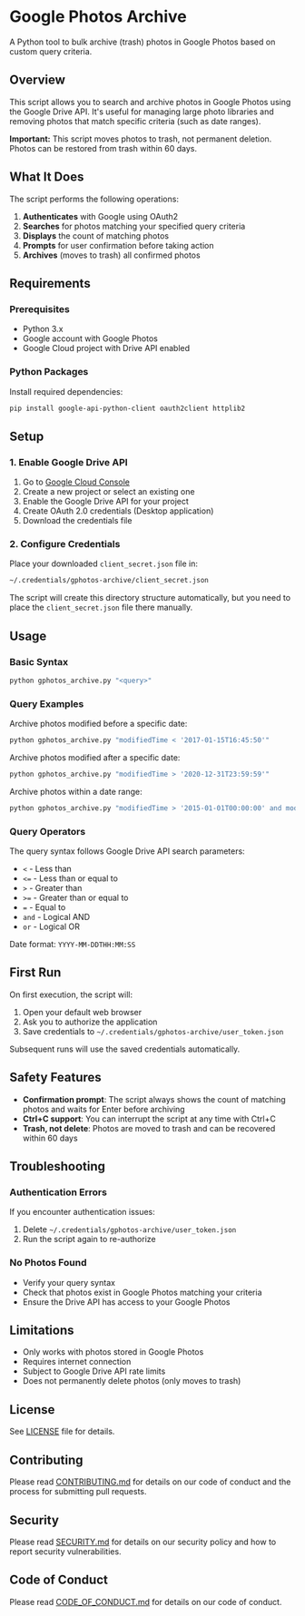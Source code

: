 # Google Photos Archive

A Python tool to bulk archive (trash) photos in Google Photos based on custom query criteria.

## Overview

This script allows you to search and archive photos in Google Photos using the Google Drive API. It's useful for managing large photo libraries and removing photos that match specific criteria (such as date ranges).

**Important:** This script moves photos to trash, not permanent deletion. Photos can be restored from trash within 60 days.

## What It Does

The script performs the following operations:

1. **Authenticates** with Google using OAuth2
2. **Searches** for photos matching your specified query criteria
3. **Displays** the count of matching photos
4. **Prompts** for user confirmation before taking action
5. **Archives** (moves to trash) all confirmed photos

## Requirements

### Prerequisites

- Python 3.x
- Google account with Google Photos
- Google Cloud project with Drive API enabled

### Python Packages

Install required dependencies:

```bash
pip install google-api-python-client oauth2client httplib2
```

## Setup

### 1. Enable Google Drive API

1. Go to [Google Cloud Console](https://console.cloud.google.com/)
2. Create a new project or select an existing one
3. Enable the Google Drive API for your project
4. Create OAuth 2.0 credentials (Desktop application)
5. Download the credentials file

### 2. Configure Credentials

Place your downloaded `client_secret.json` file in:

```bash
~/.credentials/gphotos-archive/client_secret.json
```

The script will create this directory structure automatically, but you need to place the `client_secret.json` file there manually.

## Usage

### Basic Syntax

```bash
python gphotos_archive.py "<query>"
```

### Query Examples

Archive photos modified before a specific date:

```bash
python gphotos_archive.py "modifiedTime < '2017-01-15T16:45:50'"
```

Archive photos modified after a specific date:

```bash
python gphotos_archive.py "modifiedTime > '2020-12-31T23:59:59'"
```

Archive photos within a date range:

```bash
python gphotos_archive.py "modifiedTime > '2015-01-01T00:00:00' and modifiedTime < '2016-01-01T00:00:00'"
```

### Query Operators

The query syntax follows Google Drive API search parameters:

- `<` - Less than
- `<=` - Less than or equal to
- `>` - Greater than
- `>=` - Greater than or equal to
- `=` - Equal to
- `and` - Logical AND
- `or` - Logical OR

Date format: `YYYY-MM-DDTHH:MM:SS`

## First Run

On first execution, the script will:

1. Open your default web browser
2. Ask you to authorize the application
3. Save credentials to `~/.credentials/gphotos-archive/user_token.json`

Subsequent runs will use the saved credentials automatically.

## Safety Features

- **Confirmation prompt**: The script always shows the count of matching photos and waits for Enter before archiving
- **Ctrl+C support**: You can interrupt the script at any time with Ctrl+C
- **Trash, not delete**: Photos are moved to trash and can be recovered within 60 days

## Troubleshooting

### Authentication Errors

If you encounter authentication issues:

1. Delete `~/.credentials/gphotos-archive/user_token.json`
2. Run the script again to re-authorize

### No Photos Found

- Verify your query syntax
- Check that photos exist in Google Photos matching your criteria
- Ensure the Drive API has access to your Google Photos

## Limitations

- Only works with photos stored in Google Photos
- Requires internet connection
- Subject to Google Drive API rate limits
- Does not permanently delete photos (only moves to trash)

## License

See [LICENSE](LICENSE) file for details.

## Contributing

Please read [CONTRIBUTING.md](CONTRIBUTING.md) for details on our code of conduct and the process for submitting pull requests.

## Security

Please read [SECURITY.md](SECURITY.md) for details on our security policy and how to report security vulnerabilities.

## Code of Conduct

Please read [CODE_OF_CONDUCT.md](CODE_OF_CONDUCT.md) for details on our code of conduct.
